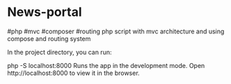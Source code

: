 # News-portal
#php
#mvc
#composer
#routing
php script with mvc architecture and using compose and routing system


In the project directory, you can run:

php -S localhost:8000
Runs the app in the development mode.
Open http://localhost:8000 to view it in the browser.
